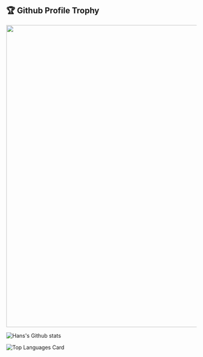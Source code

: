 
<h2>🏆 Github Profile Trophy</h2>
<img width=800 src="https://github-profile-trophy.vercel.app/?username=Hansedison02&column=9&theme=gruvbox&no-frame=true"/>

![Hans's Github stats](https://github-readme-stats.vercel.app/api?username=Hansedison02&show_icons=true&theme=vue-dark)


![Top Languages Card](https://github-readme-stats.vercel.app/api/top-langs/?username=Hansedison02&layout=compact)

